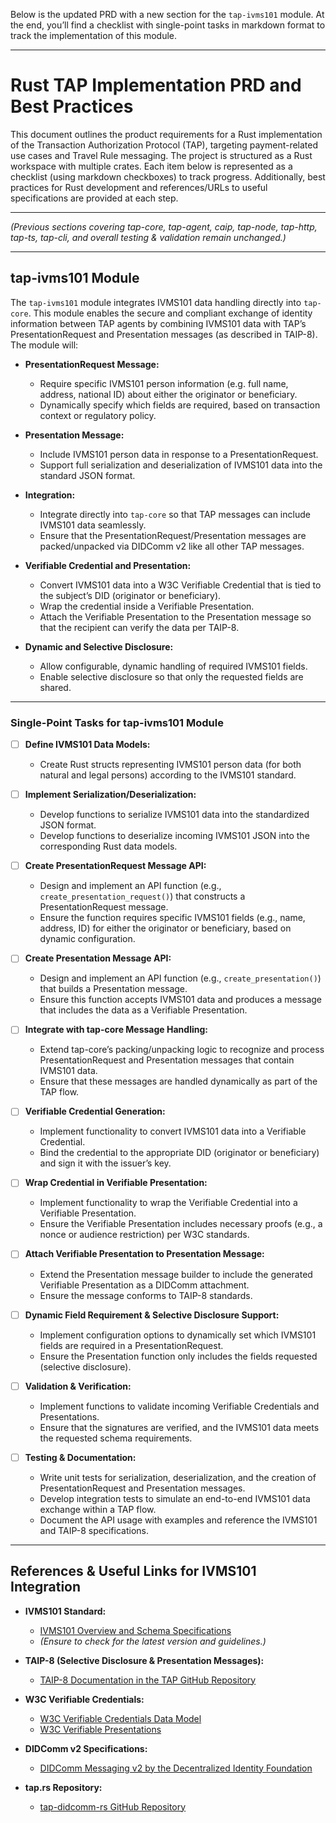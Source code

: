Below is the updated PRD with a new section for the `tap-ivms101` module. At the end, you’ll find a checklist with single-point tasks in markdown format to track the implementation of this module.

---

# Rust TAP Implementation PRD and Best Practices

This document outlines the product requirements for a Rust implementation of the Transaction Authorization Protocol (TAP), targeting payment-related use cases and Travel Rule messaging. The project is structured as a Rust workspace with multiple crates. Each item below is represented as a checklist (using markdown checkboxes) to track progress. Additionally, best practices for Rust development and references/URLs to useful specifications are provided at each step.

---

*(Previous sections covering tap-core, tap-agent, caip, tap-node, tap-http, tap-ts, tap-cli, and overall testing & validation remain unchanged.)*

---

## tap-ivms101 Module

The `tap-ivms101` module integrates IVMS101 data handling directly into `tap-core`. This module enables the secure and compliant exchange of identity information between TAP agents by combining IVMS101 data with TAP’s PresentationRequest and Presentation messages (as described in TAIP-8). The module will:

- **PresentationRequest Message:**  
  - Require specific IVMS101 person information (e.g. full name, address, national ID) about either the originator or beneficiary.
  - Dynamically specify which fields are required, based on transaction context or regulatory policy.

- **Presentation Message:**  
  - Include IVMS101 person data in response to a PresentationRequest.
  - Support full serialization and deserialization of IVMS101 data into the standard JSON format.

- **Integration:**  
  - Integrate directly into `tap-core` so that TAP messages can include IVMS101 data seamlessly.
  - Ensure that the PresentationRequest/Presentation messages are packed/unpacked via DIDComm v2 like all other TAP messages.

- **Verifiable Credential and Presentation:**  
  - Convert IVMS101 data into a W3C Verifiable Credential that is tied to the subject’s DID (originator or beneficiary).
  - Wrap the credential inside a Verifiable Presentation.
  - Attach the Verifiable Presentation to the Presentation message so that the recipient can verify the data per TAIP-8.

- **Dynamic and Selective Disclosure:**  
  - Allow configurable, dynamic handling of required IVMS101 fields.
  - Enable selective disclosure so that only the requested fields are shared.

---

### Single-Point Tasks for tap-ivms101 Module

- [ ] **Define IVMS101 Data Models:**  
  - Create Rust structs representing IVMS101 person data (for both natural and legal persons) according to the IVMS101 standard.

- [ ] **Implement Serialization/Deserialization:**  
  - Develop functions to serialize IVMS101 data into the standardized JSON format.
  - Develop functions to deserialize incoming IVMS101 JSON into the corresponding Rust data models.

- [ ] **Create PresentationRequest Message API:**  
  - Design and implement an API function (e.g., `create_presentation_request()`) that constructs a PresentationRequest message.
  - Ensure the function requires specific IVMS101 fields (e.g., name, address, ID) for either the originator or beneficiary, based on dynamic configuration.

- [ ] **Create Presentation Message API:**  
  - Design and implement an API function (e.g., `create_presentation()`) that builds a Presentation message.
  - Ensure this function accepts IVMS101 data and produces a message that includes the data as a Verifiable Presentation.

- [ ] **Integrate with tap-core Message Handling:**  
  - Extend tap-core’s packing/unpacking logic to recognize and process PresentationRequest and Presentation messages that contain IVMS101 data.
  - Ensure that these messages are handled dynamically as part of the TAP flow.

- [ ] **Verifiable Credential Generation:**  
  - Implement functionality to convert IVMS101 data into a Verifiable Credential.
  - Bind the credential to the appropriate DID (originator or beneficiary) and sign it with the issuer’s key.

- [ ] **Wrap Credential in Verifiable Presentation:**  
  - Implement functionality to wrap the Verifiable Credential into a Verifiable Presentation.
  - Ensure the Verifiable Presentation includes necessary proofs (e.g., a nonce or audience restriction) per W3C standards.

- [ ] **Attach Verifiable Presentation to Presentation Message:**  
  - Extend the Presentation message builder to include the generated Verifiable Presentation as a DIDComm attachment.
  - Ensure the message conforms to TAIP-8 standards.

- [ ] **Dynamic Field Requirement & Selective Disclosure Support:**  
  - Implement configuration options to dynamically set which IVMS101 fields are required in a PresentationRequest.
  - Ensure the Presentation function only includes the fields requested (selective disclosure).

- [ ] **Validation & Verification:**  
  - Implement functions to validate incoming Verifiable Credentials and Presentations.
  - Ensure that the signatures are verified, and the IVMS101 data meets the requested schema requirements.

- [ ] **Testing & Documentation:**  
  - Write unit tests for serialization, deserialization, and the creation of PresentationRequest and Presentation messages.
  - Develop integration tests to simulate an end-to-end IVMS101 data exchange within a TAP flow.
  - Document the API usage with examples and reference the IVMS101 and TAIP-8 specifications.

---

## References & Useful Links for IVMS101 Integration

- **IVMS101 Standard:**  
  - [IVMS101 Overview and Schema Specifications](https://github.com/InterVASP/IVMS101)  
  - *(Ensure to check for the latest version and guidelines.)*

- **TAIP-8 (Selective Disclosure & Presentation Messages):**  
  - [TAIP-8 Documentation in the TAP GitHub Repository](https://github.com/TransactionAuthorizationProtocol/TAIPs)  

- **W3C Verifiable Credentials:**  
  - [W3C Verifiable Credentials Data Model](https://www.w3.org/TR/vc-data-model/)  
  - [W3C Verifiable Presentations](https://www.w3.org/TR/vc-data-model/#verifiable-presentations)

- **DIDComm v2 Specifications:**  
  - [DIDComm Messaging v2 by the Decentralized Identity Foundation](https://identity.foundation/didcomm-messaging/spec/)

- **tap.rs Repository:**  
  - [tap-didcomm-rs GitHub Repository](https://github.com/TransactionAuthorizationProtocol/tap-didcomm-rs)

